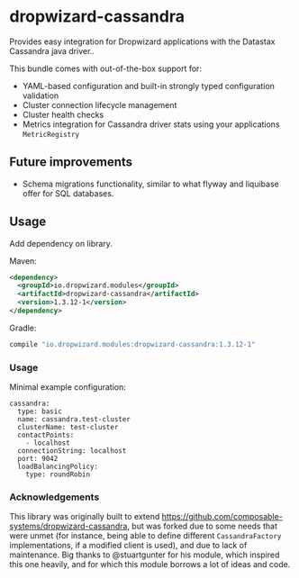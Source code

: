 # dropwizard-cassandra
Provides easy integration for Dropwizard applications with the Datastax Cassandra java driver..

This bundle comes with out-of-the-box support for:
* YAML-based configuration and built-in strongly typed configuration validation
* Cluster connection lifecycle management
* Cluster health checks
* Metrics integration for Cassandra driver stats using your applications `MetricRegistry`

## Future improvements
* Schema migrations functionality, similar to what flyway and liquibase offer for SQL databases.

## Usage
Add dependency on library.

Maven:
```xml
<dependency>
  <groupId>io.dropwizard.modules</groupId>
  <artifactId>dropwizard-cassandra</artifactId>
  <version>1.3.12-1</version>
</dependency>
```

Gradle:
```groovy
compile "io.dropwizard.modules:dropwizard-cassandra:1.3.12-1"
```

### Usage

Minimal example configuration:
```
cassandra:
  type: basic
  name: cassandra.test-cluster
  clusterName: test-cluster
  contactPoints:
    - localhost
  connectionString: localhost
  port: 9042
  loadBalancingPolicy:
    type: roundRobin
```

### Acknowledgements
This library was originally built to extend https://github.com/composable-systems/dropwizard-cassandra, but was forked due to some
needs that were unmet (for instance, being able to define different `CassandraFactory` implementations, if a modified client is used), and
due to lack of maintenance. Big thanks to @stuartgunter for his module, which inspired this one heavily, and for which this module borrows 
a lot of ideas and code.
